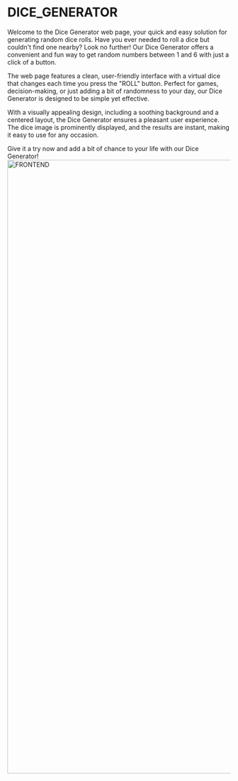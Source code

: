 # DICE_GENERATOR
Welcome to the Dice Generator web page, your quick and easy solution for generating random dice rolls. Have you ever needed to roll a dice but couldn't find one nearby? Look no further! Our Dice Generator offers a convenient and fun way to get random numbers between 1 and 6 with just a click of a button.

The web page features a clean, user-friendly interface with a virtual dice that changes each time you press the "ROLL" button. Perfect for games, decision-making, or just adding a bit of randomness to your day, our Dice Generator is designed to be simple yet effective.

With a visually appealing design, including a soothing background and a centered layout, the Dice Generator ensures a pleasant user experience. The dice image is prominently displayed, and the results are instant, making it easy to use for any occasion.

Give it a try now and add a bit of chance to your life with our Dice Generator!
<img width="1384" alt="FRONTEND" src="https://github.com/Tanisha-Raorane1284/DICE_GENERATOR/assets/122742837/38995f01-af93-4fa1-a6c8-5fcc5cf76a5d">
